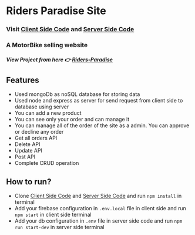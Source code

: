 # Riders Paradise Site

### Visit [Client Side Code](https://github.com/programming-hero-web-course-4/niche-website-client-side-jbmakib) and [Server Side Code](https://github.com/programming-hero-web-course-4/niche-website-server-side-jbmakib)

### A MotorBike selling website

##### View Project from here 👉 [Riders-Paradise](https://riders-paradise-mern.web.app/)

## Features

-   Used mongoDb as noSQL database for storing data
-   Used node and express as server for send request from client side to database using server
-   You can add a new product
-   You can see only your order and can manage it
-   You can manage all of the order of the site as a admin. You can approve or decline any order
-   Get all orders API
-   Delete API
-   Update API
-   Post API
-   Complete CRUD operation

## How to run?

-   Clone [Client Side Code](https://github.com/programming-hero-web-course-4/niche-website-client-side-jbmakib) and [Server Side Code](https://github.com/programming-hero-web-course-4/niche-website-server-side-jbmakib) and run `npm install` in terminal
-   Add your firebase configuration in `.env.local` file in client side and run `npm start` in client side terminal
-   Add your db configuration in `.env` file in server side code and run `npm run start-dev` in server side terminal
